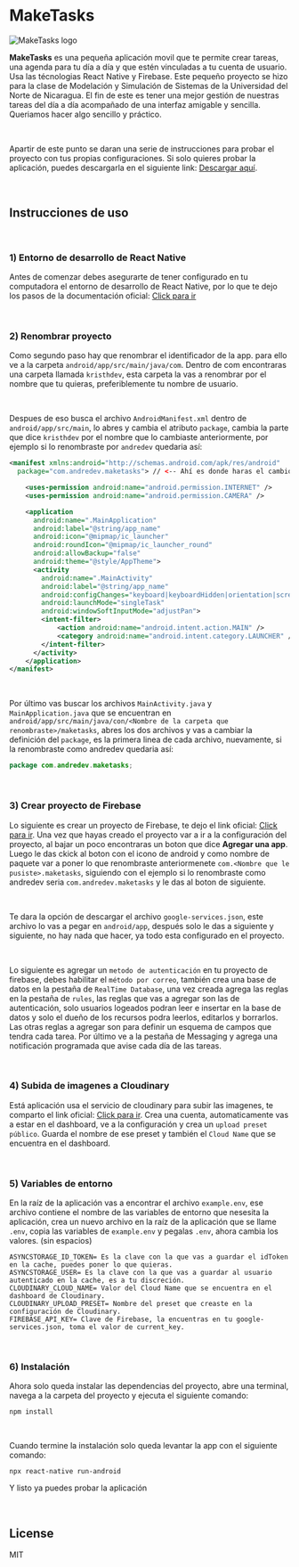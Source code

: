 # MakeTasks

![MakeTasks logo](https://res.cloudinary.com/dzs8lf9lc/image/upload/v1647967003/maketasks/maketasks-logo_gf2vmf.png)

**MakeTasks** es una pequeña aplicación movil que te permite crear tareas, una agenda para tu día a día y que estén vinculadas a tu cuenta de usuario. Usa las técnologias React Native y Firebase. Este pequeño proyecto se hizo para la clase de Modelación y Simulación de Sistemas de la Universidad del Norte de Nicaragua. El fin de este es tener una mejor gestión de nuestras tareas del día a día acompañado de una interfaz amigable y sencilla. Queriamos hacer algo sencillo y práctico. 

&nbsp;


Apartir de este punto se daran una serie de instrucciones para probar el proyecto con tus propias configuraciones. Si solo quieres probar la aplicación, puedes descargarla en el siguiente link: [Descargar aquí](https://www.mediafire.com/file/o25eag7hfbolhs5/maketasks.apk/file). 

&nbsp;


## Instrucciones de uso

&nbsp;


### 1) Entorno de desarrollo de React Native
Antes de comenzar debes asegurarte de tener configurado en tu computadora el entorno de desarrollo de React Native, por lo que te dejo los pasos de la documentación oficial: [Click para ir](https://reactnative.dev/docs/environment-setup)

&nbsp;


### 2) Renombrar proyecto
Como segundo paso hay que renombrar el identificador de la app. para ello ve a la carpeta ```android/app/src/main/java/com```. Dentro de com encontraras una carpeta llamada ```kristhdev```, esta carpeta la vas a renombrar por el nombre que tu quieras, preferiblemente tu nombre de usuario. 

&nbsp;


Despues de eso busca el archivo ```AndroidManifest.xml``` dentro de ```android/app/src/main```, lo abres y cambia el atributo ```package```, cambia la parte que dice ```kristhdev``` por el nombre que lo cambiaste anteriormente, por ejemplo si lo renombraste por ```andredev``` quedaria así:

```xml
<manifest xmlns:android="http://schemas.android.com/apk/res/android"
  package="com.andredev.maketasks"> // <-- Ahí es donde haras el cambio

    <uses-permission android:name="android.permission.INTERNET" />
    <uses-permission android:name="android.permission.CAMERA" />

    <application
      android:name=".MainApplication"
      android:label="@string/app_name"
      android:icon="@mipmap/ic_launcher"
      android:roundIcon="@mipmap/ic_launcher_round"
      android:allowBackup="false"
      android:theme="@style/AppTheme">
      <activity
        android:name=".MainActivity"
        android:label="@string/app_name"
        android:configChanges="keyboard|keyboardHidden|orientation|screenSize|uiMode"
        android:launchMode="singleTask"
        android:windowSoftInputMode="adjustPan">
        <intent-filter>
            <action android:name="android.intent.action.MAIN" />
            <category android:name="android.intent.category.LAUNCHER" />
        </intent-filter>
      </activity>
    </application>
</manifest>
```

&nbsp;


Por último vas buscar los archivos ```MainActivity.java``` y ```MainApplication.java``` que se encuentran en ```android/app/src/main/java/con/<Nombre de la carpeta que renombraste>/maketasks```, abres los dos archivos y vas a cambiar la definición del ```package```, es la primera linea de cada archivo, nuevamente, si la renombraste como andredev quedaria así:

```java
package com.andredev.maketasks;
```

&nbsp;


### 3) Crear proyecto de Firebase
Lo siguiente es crear un proyecto de Firebase, te dejo el link oficial: [Click para ir](https://firebase.google.com). Una vez que hayas creado el proyecto var a ir a la configuración del proyecto, al bajar un poco encontraras un boton que dice **Agregar una app**. Luego le das ckick al boton con el icono de android y como nombre de paquete var a poner lo que renombraste anteriormenete ```com.<Nombre que le pusiste>.maketasks```, siguiendo con el ejemplo si lo renombraste como andredev seria ```com.andredev.maketasks``` y le das al boton de siguiente.

&nbsp;


Te dara la opción de descargar el archivo ```google-services.json```, este archivo lo vas a pegar en ```android/app```, después solo le das a siguiente y siguiente, no hay nada que hacer, ya todo esta configurado en el proyecto.

&nbsp;


Lo siguiente es agregar un ```metodo de autenticación``` en tu proyecto de firebase, debes habilitar el ```método por correo```, también crea una base de datos en la pestaña de ```RealTime Database```, una vez creada agrega las reglas en la pestaña de ```rules```, las reglas que vas a agregar son las de autenticación, solo usuarios logeados podran leer e insertar en la base de datos y solo el dueño de los recursos podra leerlos, editarlos y borrarlos. Las otras reglas a agregar son para definir un esquema de campos que tendra cada tarea. Por último ve a la pestaña de Messaging y agrega una notificación programada que avise cada día de las tareas.

&nbsp;


### 4) Subida de imagenes a Cloudinary
Está aplicación usa el servicio de cloudinary para subir las imagenes, te comparto el link oficial: [Click para ir](https://cloudinary.com). Crea una cuenta, automaticamente vas a estar en el dashboard, ve a la configuración y crea un ```upload preset público```. Guarda el nombre de ese preset y también el ```Cloud Name``` que se encuentra en el dashboard.

&nbsp;


### 5) Variables de entorno
En la raíz de la aplicación vas a encontrar el archivo ```example.env```, ese archivo contiene el nombre de las variables de entorno que nesesita la aplicación, crea un nuevo archivo en la raíz de la aplicación que se llame ```.env```, copia las variables de ```example.env``` y pegalas ```.env```, ahora cambia los valores. (sin espacios)

```env
ASYNCSTORAGE_ID_TOKEN= Es la clave con la que vas a guardar el idToken en la cache, puedes poner lo que quieras.
ASYNCSTORAGE_USER= Es la clave con la que vas a guardar al usuario autenticado en la cache, es a tu discreción.
CLOUDINARY_CLOUD_NAME= Valor del Cloud Name que se encuentra en el dashboard de Cloudinary.
CLOUDINARY_UPLOAD_PRESET= Nombre del preset que creaste en la configuración de Cloudinary.
FIREBASE_API_KEY= Clave de Firebase, la encuentras en tu google-services.json, toma el valor de current_key.
```

&nbsp;


### 6) Instalación
Ahora solo queda instalar las dependencias del proyecto, abre una terminal, navega a la carpeta del proyecto y ejecuta el siguiente comando:
```
npm install
```

&nbsp;


Cuando termine la instalación solo queda levantar la app con el siguiente comando:
```
npx react-native run-android
```

Y listo ya puedes probar la aplicación

&nbsp;


## License

MIT